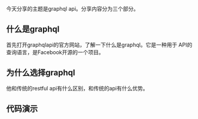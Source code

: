 <!--
 * @Desc: 
 * @FilePath: /learn-graphql/docs/README.md
 * @Author: liujianwei1
 * @Date: 2021-05-25 16:16:18
 * @LastEditors: liujianwei1
 * @Reference Desc: 
-->
今天分享的主题是graphql api。分享内容分为三个部分。

## 什么是graphql
首先打开graphqlapi的官方网站，了解一下什么是graphql。它是一种用于 API的查询语言，是Facebook开源的一个项目。

## 为什么选择graphql
他和传统的restful api有什么区别，和传统的api有什么优势。

## 代码演示
